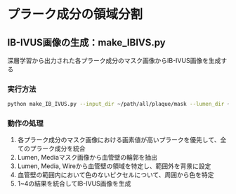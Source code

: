 # プラーク成分の領域分割
## IB-IVUS画像の生成：make_IBIVS.py
深層学習から出力された各プラーク成分のマスク画像からIB-IVUS画像を生成する
### 実行方法
```bash
python make_IB_IVUS.py --input_dir ~/path/all/plaque/mask --lumen_dir ~/path/lumen/mask --media_dir ~/path/media/mask --wire_dir ~/path/wire/mask --dest_dir ~path/output
```
### 動作の処理
1. 各プラーク成分のマスク画像における画素値が高いプラークを優先して、全てのプラーク成分を統合
2. Lumen, Mediaマスク画像から血管壁の輪郭を抽出
3. Lumen, Media, Wireから血管壁の領域を特定し、範囲外を背景に設定
4. 血管壁の範囲内において色のないピクセルについて、周囲から色を特定
5. 1~4の結果を統合してIB-IVUS画像を生成


